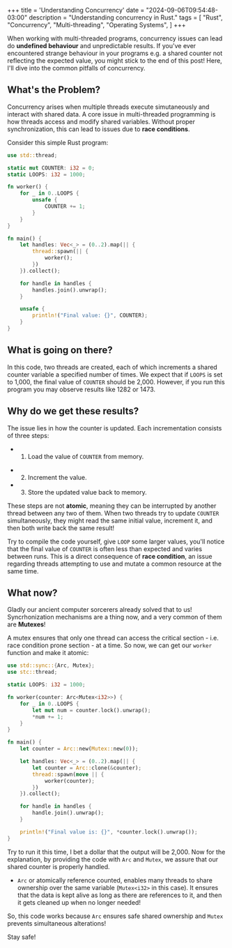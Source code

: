 +++
title = 'Understanding Concurrency'
date = "2024-09-06T09:54:48-03:00"
description = "Understanding concurrency in Rust."
tags = [
    "Rust",
    "Concurrency",
    "Multi-threading",
    "Operating Systems",
]
+++

When working with multi-threaded programs, concurrency issues can lead do **undefined behaviour** and unpredictable results. If you've ever encountered strange behaviour in your programs e.g. a shared counter not reflecting the expected value, you might stick to the end of this post! Here, I'll dive into the common pitfalls of concurrency.

## What's the Problem?
Concurrency arises when multiple threads execute simutaneously and interact with shared data. A core issue in multi-threaded programming is how threads access and modify shared variables. Without proper synchronization, this can lead to issues due to **race conditions**.

Consider this simple Rust program:

```rs
use std::thread;

static mut COUNTER: i32 = 0;
static LOOPS: i32 = 1000;

fn worker() {
    for _ in 0..LOOPS {
        unsafe {
            COUNTER += 1;
        }
    }
}

fn main() {
    let handles: Vec<_> = (0..2).map(|| {
        thread::spawn(|| {
            worker();
        })
    }).collect();

    for handle in handles {
        handles.join().unwrap();
    }

    unsafe {
        println!("Final value: {}", COUNTER);
    }
}
```

## What is going on there?
In this code, two threads are created, each of which increments a shared counter variable a specified number of times. We expect that if `LOOPS` is set to 1,000, the final value of `COUNTER` should be 2,000. However, if you run this program you may observe results like 1282 or 1473.

## Why do we get these results?
The issue lies in how the counter is updated. Each incrementation consists of three steps:
+ 1. Load the value of `COUNTER` from memory.
* 2. Increment the value.
* 3. Store the updated value back to memory.

These steps are not **atomic**, meaning they can be interrupted by another thread between any two of them. When two threads try to update `COUNTER` simultaneously, they might read the same initial value, increment it, and then both write back the same result!

Try to compile the code yourself, give `LOOP` some larger values, you'll notice that the final value of `COUNTER` is often less than expected and varies between runs. This is a direct consequence of **race condition**, an issue regarding threads attempting to use and mutate a common resource at the same time.

## What now?
Gladly our ancient computer sorcerers already solved that to us! Syncrhonization mechanisms are a thing now, and a very common of them are **Mutexes**!

A mutex ensures that only one thread can access the critical section - i.e. race condition prone section - at a time. So now, we can get our `worker` function and make it atomic:
```rs
use std::sync::{Arc, Mutex};
use stc::thread;

static LOOPS: i32 = 1000;

fn worker(counter: Arc<Mutex<i32>>) {
    for _ in 0..LOOPS {
        let mut num = counter.lock().unwrap();
        *num += 1;
    }
}

fn main() {
    let counter = Arc::new(Mutex::new(0));

    let handles: Vec<_> = (0..2).map(|| {
        let counter = Arc::clone(&counter);
        thread::spawn(move || {
            worker(counter);
        })
    }).collect();

    for handle in handles {
        handle.join().unwrap();
    }

    println!("Final value is: {}", *counter.lock().unwrap());
}
```

Try to run it this time, I bet a dollar that the output will be 2,000. Now for the explanation, by providing the code with `Arc` and `Mutex`, we assure that our shared counter is properly handled.
* `Arc` or atomically reference counted, enables many threads to share ownership over the same variable (`Mutex<i32>` in this case). It ensures that the data is kept alive as long as there are references to it, and then it gets cleaned up when no longer needed!

So, this code works because `Arc` ensures safe shared ownership and `Mutex` prevents simultaneous alterations!

Stay safe!
